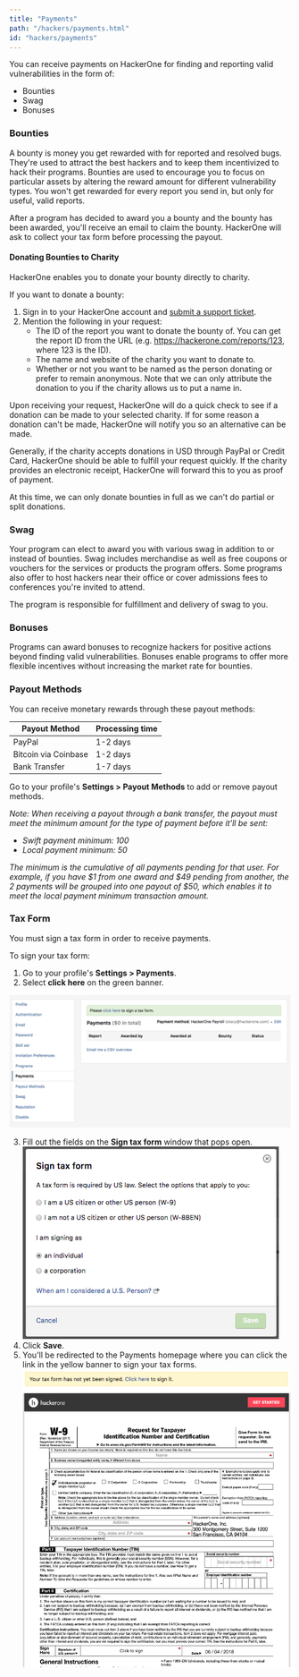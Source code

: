 ```yaml
---
title: "Payments"
path: "/hackers/payments.html"
id: "hackers/payments"
---
```


You can receive payments on HackerOne for finding and reporting valid vulnerabilities in the form of:
* Bounties
* Swag
* Bonuses

### Bounties
A bounty is money you get rewarded with for reported and resolved bugs. They're used to attract the best hackers and to keep them incentivized to hack their programs. Bounties are used to encourage you to focus on particular assets by altering the reward amount for different vulnerability types. You won't get rewarded for every report you send in, but only for useful, valid reports.

After a program has decided to award you a bounty and the bounty has been awarded, you'll receive an email to claim the bounty. HackerOne will ask to collect your tax form before processing the payout.

#### Donating Bounties to Charity
HackerOne enables you to donate your bounty directly to charity.

If you want to donate a bounty:
1. Sign in to your HackerOne account and [submit a support ticket](https://support.hackerone.com/hc/en-us/requests/new).
2. Mention the following in your request:
   * The ID of the report you want to donate the bounty of. You can get the report ID from the URL (e.g. https://hackerone.com/reports/123, where 123 is the ID).
   * The name and website of the charity you want to donate to.
   * Whether or not you want to be named as the person donating or prefer to remain anonymous. Note that we can only attribute the donation to you if the charity allows us to put a name in.

Upon receiving your request, HackerOne will do a quick check to see if a donation can be made to your selected charity. If for some reason a donation can't be made, HackerOne will notify you so an alternative can be made.

Generally, if the charity accepts donations in USD through PayPal or Credit Card, HackerOne should be able to fulfill your request quickly. If the charity provides an electronic receipt, HackerOne will forward this to you as proof of payment.

At this time, we can only donate bounties in full as we can't do partial or split donations.

### Swag
Your program can elect to award you with various swag in addition to or instead of bounties. Swag includes merchandise as well as free coupons or vouchers for the services or products the program offers. Some programs also offer to host hackers near their office or cover admissions fees to conferences you're invited to attend.

The program is responsible for fulfillment and delivery of swag to you.

### Bonuses
Programs can award bonuses to recognize hackers for positive actions beyond finding valid vulnerabilities. Bonuses enable programs to offer more flexible incentives without increasing the market rate for bounties. 

### Payout Methods
You can receive monetary rewards through these payout methods:

Payout Method | Processing time
------------- | ----------------
PayPal | 1-2 days
Bitcoin via Coinbase | 1-2 days
Bank Transfer | 1-7 days

Go to your profile's <b>Settings > Payout Methods</b> to add or remove payout methods. 

<i>Note: When receiving a payout through a bank transfer, the payout must meet the minimum amount for the type of payment before it'll be sent: 
* Swift payment minimum: 100
* Local payment minimum: 50

The minimum is the cumulative of all payments pending for that user. For example, if you have $1 from one award and $49 pending from another, the 2 payments will be grouped into one payout of $50, which enables it to meet the local payment minimum transaction amount.</i>

### Tax Form
You must sign a tax form in order to receive payments. 

To sign your tax form:
1. Go to your profile's <b>Settings > Payments</b>.
2. Select <b>click here</b> on the green banner.

![tax-form-4](./images/tax-form-4.png)

3. Fill out the fields on the <b>Sign tax form</b> window that pops open. 
![tax-form-1](./images/tax-form-1.png)
4. Click <b>Save</b>. 
5. You'll be redirected to the Payments homepage where you can click the link in the yellow banner to sign your tax forms. 
![tax-form-2](./images/tax-form-2.png)
![tax-form-3](./images/tax-form-3.png)
